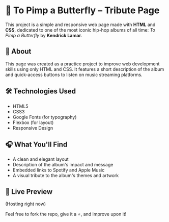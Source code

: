 # 🎤 To Pimp a Butterfly – Tribute Page

This project is a simple and responsive web page made with **HTML** and **CSS**, dedicated to one of the most iconic hip-hop albums of all time: *To Pimp a Butterfly* by **Kendrick Lamar**.

## 🧩 About

This page was created as a practice project to improve web development skills using only HTML and CSS. It features a short description of the album and quick-access buttons to listen on music streaming platforms.

## 🛠️ Technologies Used

- HTML5  
- CSS3  
- Google Fonts (for typography)  
- Flexbox (for layout)  
- Responsive Design

## 🎧 What You'll Find

- A clean and elegant layout  
- Description of the album's impact and message  
- Embedded links to Spotify and Apple Music  
- A visual tribute to the album's themes and artwork

## 🚀 Live Preview

(Hosting right now)

Feel free to fork the repo, give it a ⭐️, and improve upon it!

